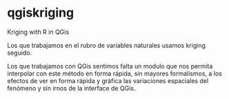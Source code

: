 # qgiskriging
Kriging with R in QGis 

Los que trabajamos en el rubro de variables naturales usamos kriging seguido.

Los que trabajamos con QGis sentimos falta un modulo que nos permita interpolar con este método en forma rápida, sin mayores formalismos, a los efectos de ver en forma rápida y gráfica las variaciones espaciales del fenómeno y sin irnos de la interface de QGis.
